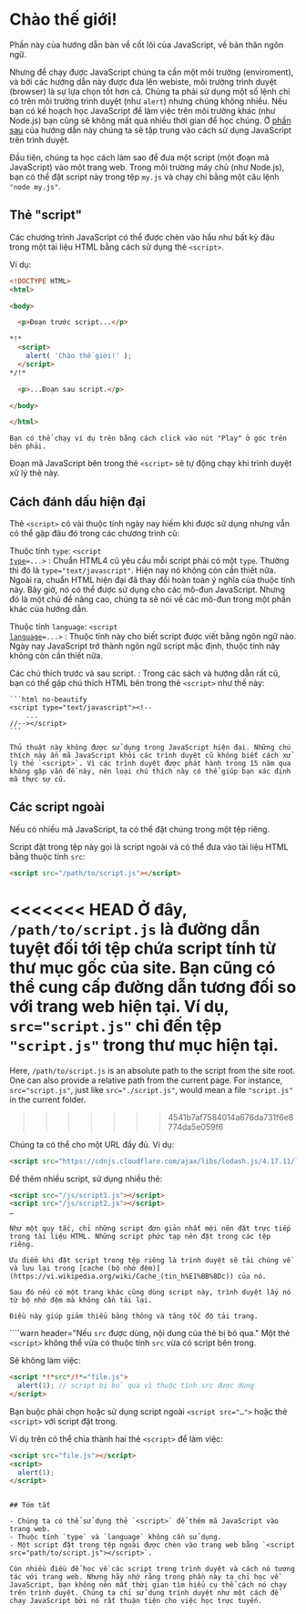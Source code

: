 # Chào thế giới!

Phần này của hướng dẫn bàn về cốt lõi của JavaScript, về bản thân ngôn ngữ.

Nhưng để chạy được JavaScript chúng ta cần một môi trường (enviroment), và bởi các hướng dẫn này được đưa lên webiste, môi trường trình duyệt (browser) là sự lựa chọn tốt hơn cả. Chúng ta phải sử dụng một số lệnh chỉ có trên môi trường trình duyệt (như `alert`) nhưng chúng không nhiều. Nếu bạn có kế hoạch học JavaScript để làm việc trên môi trường khác (như Node.js) bạn cũng sẽ không mất quá nhiều thời gian để học chúng. Ở [phần sau](/ui) của hướng dẫn này chúng ta sẽ tập trung vào cách sử dụng JavaScript trên trình duyệt.

Đầu tiên, chúng ta học cách làm sao để đưa một script (một đoạn mã JavaScript) vào một trang web. Trong môi trường máy chủ (như Node.js), bạn có thể đặt script này trong tệp `my.js` và chạy chỉ bằng một câu lệnh `"node my.js"`.

## Thẻ "script"

Các chương trình JavaScript có thể được chèn vào hầu như bất kỳ đâu trong một tài liệu HTML bằng cách sử dụng thẻ `<script>`.

Ví dụ:

```html run height=100
<!DOCTYPE HTML>
<html>

<body>

  <p>Đoạn trước script...</p>

*!*
  <script>
    alert( 'Chào thế giới!' );
  </script>
*/!*

  <p>...Đoạn sau script.</p>

</body>

</html>
```

```online
Bạn có thể chạy ví dụ trên bằng cách click vào nút "Play" ở góc trên bên phải.
```

Đoạn mã JavaScript bên trong thẻ `<script>` sẽ tự động chạy khi trình duyệt xử lý thẻ này.

## Cách đánh dấu hiện đại

Thẻ `<script>` có vài thuộc tính ngày nay hiếm khi được sử dụng nhưng vẫn có thể gặp đâu đó trong các chương trình cũ:

Thuộc tính `type`: <code>&lt;script <u>type</u>=...&gt;</code>
: Chuẩn HTML4 cũ yêu cầu mỗi script phải có một `type`. Thường thì đó là `type="text/javascript"`. Hiện nay nó không còn cần thiết nữa. Ngoài ra, chuẩn HTML hiện đại đã thay đổi hoàn toàn ý nghĩa của thuộc tính này. Bây giờ, nó có thể được sử dụng cho các mô-đun JavaScript. Nhưng đó là một chủ đề nâng cao, chúng ta sẽ nói về các mô-đun trong một phần khác của hướng dẫn.

Thuộc tính `language`: <code>&lt;script <u>language</u>=...&gt;</code>
: Thuộc tính này cho biết script được viết bằng ngôn ngữ nào. Ngày nay JavaScript trở thành ngôn ngữ script mặc định, thuộc tính này không còn cần thiết nữa.

Các chú thích trước và sau script.
: Trong các sách và hướng dẫn rất cũ, bạn có thể gặp chú thích HTML bên trong thẻ `<script>` như thế này:

    ```html no-beautify
    <script type="text/javascript"><!--
        ...
    //--></script>
    ```

    Thủ thuật này không được sử dụng trong JavaScript hiện đại. Những chú thích này ẩn mã JavaScript khỏi các trình duyệt cũ không biết cách xử lý thẻ `<script>`. Vì các trình duyệt được phát hành trong 15 năm qua không gặp vấn đề này, nên loại chú thích này có thể giúp bạn xác định mã thực sự cũ.

## Các script ngoài

Nếu có nhiều mã JavaScript, ta có thể đặt chúng trong một tệp riêng.

Script đặt trong tệp này gọi là script ngoài và có thể đưa vào tài liệu HTML bằng thuộc tính `src`:

```html
<script src="/path/to/script.js"></script>
```

<<<<<<< HEAD
Ở đây, `/path/to/script.js` là đường dẫn tuyệt đối tới tệp chứa script tính từ thư mục gốc của site. Bạn cũng có thể cung cấp đường dẫn tương đối so với trang web hiện tại. Ví dụ, `src="script.js"` chỉ đến tệp `"script.js"` trong thư mục hiện tại.
=======
Here, `/path/to/script.js` is an absolute path to the script from the site root. One can also provide a relative path from the current page. For instance, `src="script.js"`, just like `src="./script.js"`, would mean a file `"script.js"` in the current folder.
>>>>>>> 4541b7af7584014a676da731f6e8774da5e059f6

Chúng ta có thể cho một URL đầy đủ. Ví dụ:

```html
<script src="https://cdnjs.cloudflare.com/ajax/libs/lodash.js/4.17.11/lodash.js"></script>
```

Để thêm nhiều script, sử dụng nhiều thẻ:

```html
<script src="/js/script1.js"></script>
<script src="/js/script2.js"></script>
…
```

```smart
Như một quy tắc, chỉ những script đơn giản nhất mới nên đặt trực tiếp trong tài liệu HTML. Những script phức tạp nên đặt trong các tệp riêng.

Ưu điểm khi đặt script trong tệp riêng là trình duyệt sẽ tải chúng về và lưu lại trong [cache (bộ nhớ đệm)](https://vi.wikipedia.org/wiki/Cache_(tin_h%E1%BB%8Dc)) của nó.

Sau đó nếu có một trang khác cũng dùng script này, trình duyệt lấy nó từ bộ nhớ đệm mà không cần tải lại.

Điều này giúp giảm thiểu băng thông và tăng tốc độ tải trang.
```

````warn header="Nếu `src` được dùng, nội dung của thẻ bị bỏ qua."
Một thẻ `<script>` không thể vừa có thuộc tính `src` vừa có script bên trong.

Sẽ không làm việc:

```html
<script *!*src*/!*="file.js">
  alert(1); // script bị bỏ qua vì thuộc tính src được dùng
</script>
```

Bạn buộc phải chọn hoặc sử dụng script ngoài `<script src="…">` hoặc thẻ `<script>` với script đặt trong.

Ví dụ trên có thể chia thành hai thẻ `<script>` để làm việc:

```html
<script src="file.js"></script>
<script>
  alert(1);
</script>
```
````

## Tóm tắt

- Chúng ta có thể sử dụng thẻ `<script>` để thêm mã JavaScript vào trang web.
- Thuộc tính `type` và `language` không cần sử dụng.
- Một script đặt trong tệp ngoài được chèn vào trang web bằng `<script src="path/to/script.js"></script>`.

Còn nhiều điều để học về các script trong trình duyệt và cách nó tương tác với trang web. Nhưng hãy nhớ rằng trong phần này ta chỉ học về JavaScript, bạn không nên mất thời gian tìm hiểu cụ thể cách nó chạy trên trình duyệt. Chúng ta chỉ sử dụng trình duyệt như một cách để chạy JavaScript bởi nó rất thuận tiện cho việc học trực tuyến.

